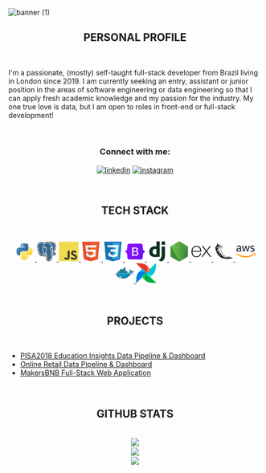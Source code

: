 ![banner (1)](https://github.com/igorlangoni/igorlangoni/assets/123383171/b26ca3ac-433f-45c7-94fd-6fe64186dd4a)

<h2 align='center'>PERSONAL PROFILE</h2>

<br>

I'm a passionate, (mostly) self-taught full-stack developer from Brazil living in London since 2019. I am currently seeking an entry, assistant or junior position in
the areas of software engineering or data engineering so that I can apply fresh academic knowledge and my passion for the industry.
My one true love is data, but I am open to roles in front-end or full-stack development!

<br>

<h3 align="center">Connect with me:</h3>
<p align="center">
<a href="https://www.linkedin.com/in/igor-langoni/" target="blank"><img align="center" src="https://cdn.jsdelivr.net/npm/simple-icons@3.0.1/icons/linkedin.svg" alt="linkedin" height="30" width="40" /></a>
<a href="https://www.instagram.com/igorlangoni/" target="blank"><img align="center" src="https://cdn.jsdelivr.net/npm/simple-icons@3.0.1/icons/instagram.svg" alt="instagram" height="30" width="40" /></a>
</p>

<br>

<h2 align='center'>TECH STACK</h2>

<br>

<p align="center"> 
  <a href="" target="_blank"> <img src="https://github.com/devicons/devicon/blob/master/icons/python/python-original.svg" alt="c" width="40" height="40"/> </a>
  <a href="" target="_blank"> <img src="https://github.com/devicons/devicon/blob/master/icons/postgresql/postgresql-original.svg" alt="c" width="40" height="40"/> </a>
  <a href="" target="_blank"> <img src="https://github.com/devicons/devicon/blob/master/icons/javascript/javascript-original.svg" alt="c" width="40" height="40"/> </a>
  <a href="" target="_blank"> <img src="https://github.com/devicons/devicon/blob/master/icons/html5/html5-original.svg" alt="c" width="40" height="40"/> </a>
  <a href="" target="_blank"> <img src="https://github.com/devicons/devicon/blob/master/icons/css3/css3-original.svg" alt="c" width="40" height="40"/> </a>
  <a href="" target="_blank"> <img src="https://github.com/devicons/devicon/blob/master/icons/bootstrap/bootstrap-original.svg" alt="c" width="40" height="40"/> </a>
  <a href="" target="_blank"> <img src="https://github.com/devicons/devicon/blob/master/icons/django/django-plain.svg" alt="c" width="40" height="40"/> </a>
  <a href="" target="_blank"> <img src="https://github.com/devicons/devicon/blob/master/icons/nodejs/nodejs-original.svg" alt="c" width="40" height="40"/> </a>
  <a href="" target="_blank"> <img src="https://github.com/devicons/devicon/blob/master/icons/express/express-original.svg" alt="c" width="40" height="40"/> </a>
  <a href="" target="_blank"> <img src="https://github.com/devicons/devicon/blob/master/icons/flask/flask-original.svg" alt="c" width="40" height="40"/> </a>
  <a href="" target="_blank"> <img src="https://github.com/devicons/devicon/blob/master/icons/amazonwebservices/amazonwebservices-original-wordmark.svg" alt="c" width="40" height="40"/> </a>
  <a href="" target="_blank"> <img src="https://github.com/devicons/devicon/blob/master/icons/docker/docker-original.svg" alt="c" width="40" height="40"/> </a>
  <a href="" target="_blank"> <img src="https://github.com/devicons/devicon/blob/master/icons/apacheairflow/apacheairflow-original.svg" alt="c" width="40" height="40"/> </a>
</p>

<br>

<h2 align='center'>PROJECTS</h2>

<br>

  <ul>
    <li><a href="https://github.com/igorlangoni/final_project_data_eng_makers" target="_blank">PISA2018 Education Insights Data Pipeline & Dashboard</a></li>
    <li><a href="https://github.com/igorlangoni/online_retail_data_pipeline" target="_blank">Online Retail Data Pipeline & Dashboard</a></li>
    <li><a href="https://github.com/igorlangoni/makersbnb_project" target="_blank">MakersBNB Full-Stack Web Application</a></li>
  </ul>

<br>

<h2 align='center'>GITHUB STATS</h2>

<br>

<div align="center">
  <a href="https://github.com/anuraghazra/github-readme-stats">
    <img height=200 align="center" src="https://github-readme-stats.vercel.app/api?username=igorlangoni" />
  </a>
  <br>
  <a href="https://github.com/anuraghazra/convoychat">
    <img height=200 align="center" src="https://github-readme-stats.vercel.app/api/top-langs?username=igorlangoni&layout=compact&langs_count=8&card_width=320" />
  </a>
  <br>
  <a href="https://git.io/streak-stats">
    <img height=200 align="center" src="https://github-readme-streak-stats.herokuapp.com/?user=igorlangoni" />
  </a>
</div>

